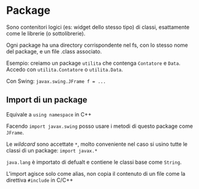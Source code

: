 # Package

Sono contenitori logici (es: widget dello stesso tipo) di classi, esattamente come le librerie (o sottolibrerie).

Ogni package ha una directory corrispondente nel fs, con lo stesso nome del package, e un file .class associato.

Esempio: creiamo un package `utilita` che contenga `Contatore` e `Data`. Accedo con `utilita.Contatore` o `utilita.Data`.

Con Swing: `javax.swing.JFrame f = ...`

## Import di un package
Equivale a `using namespace` in C++

Facendo `import javax.swing` posso usare i metodi di questo package come `JFrame`.

Le *wildcard* sono accettate `*`, molto conveniente nel caso si usino tutte le classi di un package: `import javax.*`

`java.lang` è importato di defualt e contiene le classi base come `String`.

L'import agisce solo come alias, non copia il contenuto di un file come la direttiva `#include` in C/C++